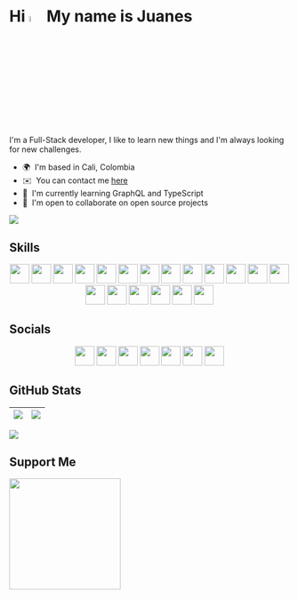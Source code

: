 <!-- # Hi 👋 My name is Juanes -->

# Hi <img src="https://media.giphy.com/media/hvRJCLFzcasrR4ia7z/giphy.gif" width="5%" /> My name is Juanes

I'm a Full-Stack developer, I like to learn new things and I'm always looking for new challenges.

-   🌍  I'm based in Cali, Colombia <!-- -   🖥️  See my [Portafolio](http://juanescacha.github.io) -->
-   ✉️  You can contact me [here](mailto:juanescacha@hotmail.com) <!-- -   🚀  I'm currently working on [aplicacion-name](http://myapp.com) -->
-   🧠  I'm currently learning GraphQL and TypeScript
-   🤝  I'm open to collaborate on open source projects

<a href="https://spotify-github-profile.vercel.app/api/view?uid=31mxi5kts24htqt7aiwrfqthcf3i&redirect=true">
<picture>
<source srcset="https://spotify-github-profile.vercel.app/api/view?uid=31mxi5kts24htqt7aiwrfqthcf3i&cover_image=false&theme=default&show_offline=false&background_color=121212&bar_color=53b14f&bar_color_cover=false" media="(prefers-color-scheme: light)">
<img src="https://spotify-github-profile.vercel.app/api/view?uid=31mxi5kts24htqt7aiwrfqthcf3i&cover_image=true&theme=novatorem&bar_color=ffffff&bar_color_cover=false&show_offline=false">
</picture>
</a>

## Skills

<div align="center">
<img src="https://img.shields.io/badge/Go-282C34?logo=go&logoColor=00ADD8" height="35" />
<img src="https://img.shields.io/badge/Python-282C34?logo=python&logoColor=3773A5" height="35" />
<img src="https://img.shields.io/badge/HTML5-282C34?logo=html5&logoColor=F16525" height="35" />
<img src="https://img.shields.io/badge/CSS3-282C34?logo=css3&logoColor=1DA1F2" height="35" />
<img src="https://img.shields.io/badge/JavaScript-282C34?logo=javascript&logoColor=F7DF1E" height="35" />
<img src="https://img.shields.io/badge/TypeScript-282C34?logo=typescript&logoColor=007acc" height="35" /> 
<img src="https://img.shields.io/badge/React-282C34?logo=react&logoColor=61DAFB" height="35" /> 
<img src="https://img.shields.io/badge/Redux-282C34?logo=redux&logoColor=764ABC" height="35" />
<img src="https://img.shields.io/badge/Node.js-282C34?logo=node.js&logoColor=83cd29" height="35" />
<img src="https://img.shields.io/badge/Express-282C34?logo=express&logoColor=FFFFFF" height="35" />
<img src="https://img.shields.io/badge/MongoDB-282C34?logo=mongodb&logoColor=50AA41" height="35" />
<img src="https://img.shields.io/badge/PostgreSQL-282C34?logo=postgresql&logoColor=4169E1" height="35" />
<img src="https://img.shields.io/badge/Django-282C34?logo=Django&logoColor=44B78B" height="35" />
<img src="https://img.shields.io/badge/GraphQL-282C34?logo=graphql&logoColor=E10098" height="35" />
<img src="https://img.shields.io/badge/Tailwind%20CSS-282C34?logo=tailwind-css&logoColor=38bdf8" height="35" />
<!-- 
<img src="https://img.shields.io/badge/Flask-282C34?logo=flask" height="35" />
<img src="https://img.shields.io/badge/FastAPI-282C34?logo=fastapi&logoColor=009688" height="35" />
<img src="https://img.shields.io/badge/MySQL-282C34?logo=mysql&logoColor=4479A1" height="35" />
<img src="https://img.shields.io/badge/Netlify-282C34?logo=netlify&logoColor=00C7B7" height="35" />
<img src="https://img.shields.io/badge/Bootstrap-282C34?logo=bootstrap&logoColor=7952B3" height="35" />
<img src="https://img.shields.io/badge/JQuery-282C34?logo=jquery&logoColor=0769AD" height="35" />
<img src="https://img.shields.io/badge/Material%20Design-282C34?logo=material%20design&logoColor=757575" height="35" />
<img src="https://img.shields.io/badge/Material%20UI-282C34?logo=mui&logoColor=007FFF" height="35" />
<img src="https://img.shields.io/badge/Vue.js-282C34?logo=vue.js&logoColor=4FC08D" height="35" />
<img src="https://img.shields.io/badge/Angular-282C34?logo=angular&logoColor=DD0031" height="35" />
<img src="https://img.shields.io/badge/PHP-282C34?logo=php&logoColor=777BB4" height="35" />
<img src="https://img.shields.io/badge/Spring-282C34?logo=spring&logoColor=6DB33F" height="35" />
<img src="https://img.shields.io/badge/Ruby-282C34?logo=ruby&logoColor=CC342D" height="35" />
<img src="https://img.shields.io/badge/Docker-282C34?logo=Docker&logoColor=2496ED" height="35" />
<img src="https://img.shields.io/badge/Kubernetes-282C34?logo=Kubernetes&logoColor=326CE5" height="35" />
<img src="https://img.shields.io/badge/Azure-282C34?logo=Microsoft%20Azure&logoColor=0078D4" height="35" />
<img src="https://img.shields.io/badge/Next.js-282C34?logo=next.js&logoColor=FFFFFF" height="35" />
<img src="https://img.shields.io/badge/Vite-282C34?logo=vite&logoColor=646CFF" height="35" />
<img src="https://img.shields.io/badge/Amazon%20AWS-282C34?logo=amazon%20aws" height="35" />
<img src="https://img.shields.io/badge/Vercel-282C34?logo=vercel" height="35" />
<img src="https://img.shields.io/badge/Render-282C34?logo=render&logoColor=46E3B7" height="35" />
<img src="https://img.shields.io/badge/git-282C34?logo=git&logoColor=F05032" height="35" />
<img src="https://img.shields.io/badge/VS%20Code-282C34?logo=visual-studio-code&logoColor=007ACC" height="35" />
-->
<img src="https://img.shields.io/badge/Photoshop-282C34?logo=Adobe%20Photoshop&logoColor=31A8FF" height="35" />
<img src="https://img.shields.io/badge/Illustrator-282C34?logo=Adobe%20Illustrator&logoColor=FF9A00" height="35" />
<img src="https://img.shields.io/badge/After%20Effects-282C34?logo=Adobe%20After%20Effects&logoColor=9999FF" height="35" />
<img src="https://img.shields.io/badge/Premiere%20Pro-282C34?logo=Adobe%20Premiere%20Pro&logoColor=9999FF" height="35" />
</div>

## Socials

<div align="center">

[<img src="https://img.shields.io/badge/LinkedIn-0A66C2?logo=linkedin&logoColor=FFF" height="35" />](https://www.linkedin.com/in/juanescacha)
[<img src="https://img.shields.io/badge/Twitter-1DA1F2?logo=twitter&logoColor=FFF" height="35" />](https://twitter.com/juanescacha)
[<img src="https://img.shields.io/badge/Twitch-9146FF?logo=twitch&logoColor=FFF" height="35" />](https://www.twitch.tv/juanescacha_)
[<img src="https://img.shields.io/badge/Discord-7289DA?logo=Discord&logoColor=FFF" height="35" />](https://discord.com/users/736992692277608459)
[<img src="https://img.shields.io/badge/Instagram-E4405F?logo=Instagram&logoColor=FFF" height="35" />](https://www.instagram.com/juanescacha_)
[<img src="https://img.shields.io/badge/Youtube-FF0000?logo=Youtube&logoColor=FFF" height="35" />](https://www.youtube.com/juanescacha)
[<img src="https://img.shields.io/badge/Github-000?logo=Github&logoColor=FFF" height="35" />](https://www.github.com/juanescacha)

</div>

## GitHub Stats

| <img src="https://readmestats.999857.xyz/api?username=juanescacha&show_icons=true&count_private=true&hide_border=true&theme=dark" /> | <img src="https://readmestats.999857.xyz/api/top-langs/?username=juanescacha&langs_count=6&hide_border=true&layout=compact&theme=dark" /> |
| ------------------------------------------------------------------------------------------------------------------------------------ | ----------------------------------------------------------------------------------------------------------------------------------------- |

<img src="https://komarev.com/ghpvc/?username=juanescacha">

## Support Me

<a href="https://www.buymeacoffee.com/Juanescacha">
<img src="https://cdn.buymeacoffee.com/buttons/v2/default-yellow.png" width="200" />
</a>
